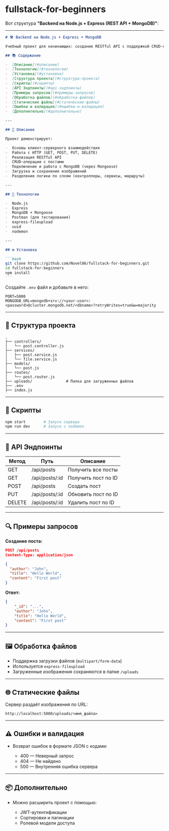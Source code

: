 # fullstack-for-beginners

Вот структура **"Backend на Node.js + Express (REST API + MongoDB)"**:

---

````markdown
# 🛠️ Backend на Node.js + Express + MongoDB

Учебный проект для начинающих: создание RESTful API с поддержкой CRUD-операций, подключением базы данных MongoDB и загрузкой файлов.

## 📚 Содержание

-  [Описание](#описание)
-  [Технологии](#технологии)
-  [Установка](#установка)
-  [Структура проекта](#структура-проекта)
-  [Скрипты](#скрипты)
-  [API Эндпоинты](#api-эндпоинты)
-  [Примеры запросов](#примеры-запросов)
-  [Обработка файлов](#обработка-файлов)
-  [Статические файлы](#статические-файлы)
-  [Ошибки и валидация](#ошибки-и-валидация)
-  [Дополнительно](#дополнительно)

---

## 📄 Описание

Проект демонстрирует:

-  Основы клиент-серверного взаимодействия
-  Работа с HTTP (GET, POST, PUT, DELETE)
-  Реализация RESTful API
-  CRUD-операции с постами
-  Подключение и работа с MongoDB (через Mongoose)
-  Загрузка и сохранение изображений
-  Разделение логики по слоям (контроллеры, сервисы, маршруты)

---

## 🚀 Технологии

-  Node.js
-  Express
-  MongoDB + Mongoose
-  Postman (для тестирования)
-  express-fileupload
-  uuid
-  nodemon

---

## ⚙️ Установка

```bash
git clone https://github.com/Novel86/fullstack-for-beginners.git
cd fullstack-for-beginners
npm install
```
````

Создайте `.env` файл и добавьте в него:

```env
PORT=5000
MONGODB_URL=mongodb+srv://<your-user>:<password>@cluster.mongodb.net/<dbname>?retryWrites=true&w=majority
```

---

## 📁 Структура проекта

```
.
├── controllers/
│   └── post.controller.js
├── services/
│   ├── post.service.js
│   └── file.service.js
├── models/
│   └── post.js
├── routes/
│   └── post.router.js
├── uploads/               # Папка для загруженных файлов
├── .env
├── index.js
```

---

## 📜 Скрипты

```bash
npm start        # Запуск сервера
npm run dev      # Запуск с nodemon
```

---

## 📡 API Эндпоинты

| Метод  | Путь            | Описание            |
| ------ | --------------- | ------------------- |
| GET    | /api/posts      | Получить все посты  |
| GET    | /api/posts/\:id | Получить пост по ID |
| POST   | /api/posts      | Создать пост        |
| PUT    | /api/posts/\:id | Обновить пост по ID |
| DELETE | /api/posts/\:id | Удалить пост по ID  |

---

## 🔍 Примеры запросов

**Создание поста:**

```json
POST /api/posts
Content-Type: application/json

{
  "author": "John",
  "title": "Hello World",
  "content": "First post"
}
```

**Ответ:**

```json
{
	"_id": "...",
	"author": "John",
	"title": "Hello World",
	"content": "First post"
}
```

---

## 🖼️ Обработка файлов

-  Поддержка загрузки файлов (`multipart/form-data`)
-  Используется `express-fileupload`
-  Загруженные изображения сохраняются в папке `/uploads`

---

## 🌐 Статические файлы

Сервер раздаёт изображения по URL:

```
http://localhost:5000/uploads/<имя_файла>
```

---

## ⚠️ Ошибки и валидация

-  Возврат ошибок в формате JSON с кодами:

   -  400 — Неверный запрос
   -  404 — Не найдено
   -  500 — Внутренняя ошибка сервера

---

## 📦 Дополнительно

-  Можно расширить проект с помощью:

   -  JWT-аутентификации
   -  Сортировки и пагинации
   -  Ролевой модели доступа
